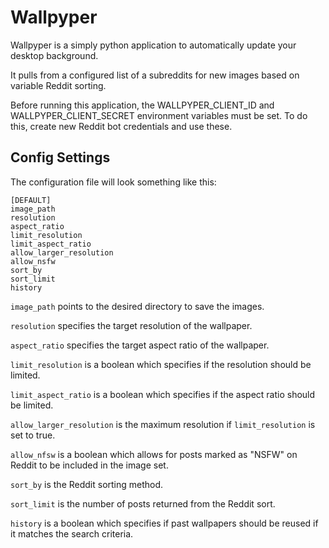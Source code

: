 # Wallpyper

Wallpyper is a simply python application to automatically update your desktop background.

It pulls from a configured list of a subreddits for new images based on variable Reddit sorting.

Before running this application, the WALLPYPER_CLIENT_ID and WALLPYPER_CLIENT_SECRET
environment variables must be set. To do this, create new Reddit bot credentials and use these.

## Config Settings

The configuration file will look something like this:

```
[DEFAULT]
image_path
resolution
aspect_ratio
limit_resolution
limit_aspect_ratio
allow_larger_resolution
allow_nsfw
sort_by
sort_limit
history
```

`image_path` points to the desired directory to save the images.

`resolution` specifies the target resolution of the wallpaper.

`aspect_ratio` specifies the target aspect ratio of the wallpaper.

`limit_resolution` is a boolean which specifies if the resolution should be limited.

`limit_aspect_ratio` is a boolean which specifies if the aspect ratio should be limited.

`allow_larger_resolution` is the maximum resolution if `limit_resolution` is set to true.

`allow_nfsw` is a boolean which allows for posts marked as "NSFW" on Reddit to be included in the image set.

`sort_by` is the Reddit sorting method.

`sort_limit` is the number of posts returned from the Reddit sort.

`history` is a boolean which specifies if past wallpapers should be reused if it matches the search criteria.